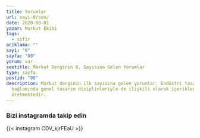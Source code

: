 ```yaml
---
title: Yorumlar
url: sayi-0/son/
date: 2020-08-01
yazar: Markut Ekibi
tags:
  - sifir
aciklama: ""
sayi: "0"
sayfa: "08"
yorum: var
seotitle: Markut Derginin 0. Sayısına Gelen Yorumlar
type: sayfa
postid: "00"
description: Markut derginin ilk sayısına gelen yorumlar. Endüstri tasarımı
  bağlamında genel tasarım disiplinleriyle de ilişkili olarak içerikler
  üretmektedir.
---
```

<h3> Bizi instagramda takip edin </h3>

<div class="mgen">{{< instagram CDV_kjrFEaU >}}
</div>